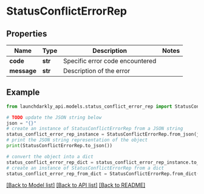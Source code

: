 # StatusConflictErrorRep


## Properties

Name | Type | Description | Notes
------------ | ------------- | ------------- | -------------
**code** | **str** | Specific error code encountered | 
**message** | **str** | Description of the error | 

## Example

```python
from launchdarkly_api.models.status_conflict_error_rep import StatusConflictErrorRep

# TODO update the JSON string below
json = "{}"
# create an instance of StatusConflictErrorRep from a JSON string
status_conflict_error_rep_instance = StatusConflictErrorRep.from_json(json)
# print the JSON string representation of the object
print(StatusConflictErrorRep.to_json())

# convert the object into a dict
status_conflict_error_rep_dict = status_conflict_error_rep_instance.to_dict()
# create an instance of StatusConflictErrorRep from a dict
status_conflict_error_rep_from_dict = StatusConflictErrorRep.from_dict(status_conflict_error_rep_dict)
```
[[Back to Model list]](../README.md#documentation-for-models) [[Back to API list]](../README.md#documentation-for-api-endpoints) [[Back to README]](../README.md)


